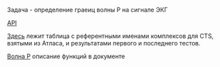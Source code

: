Задача - определение граеиц волны P на сигнале ЭКГ



[API](https://docs.google.com/document/d/15S-l3xFYkZzDPjWqhdg8-dzoC4kjOaoLgrXlObL3mHI/edit)

[Здесь](https://docs.google.com/spreadsheets/d/1XD9cMNXDkx_SQkhQfctSiTL_ooMIVG1hnuiRw8Ysd_Q/edit?usp=sharing) лежит таблица с референтными именами комплексов для CTS, взятыми из Атласа, и результатами первого и последнего тестов.



[Волна Р](https://docs.google.com/document/d/1NRPxi4egVM_PNBEVKpsEYv1_J8d9dusN30WaM9Jt80U/edit?usp=sharing) описание функций в документе

